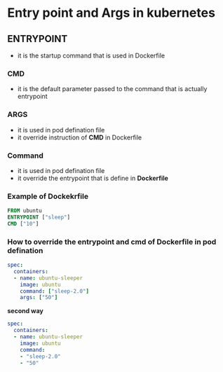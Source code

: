 # Entry point and Args in kubernetes

## ENTRYPOINT 
- it is the startup command that is used in Dockerfile


### CMD
- it is the default parameter passed to the command that is actually entrypoint




### ARGS
- it is used in pod defination file
- it override instruction of **CMD** in Dockerfile


### Command
- it is used in pod defination file
- it override the entrypoint that is define in **Dockerfile**

### Example of Dockekrfile
```Dockerfile
FROM ubuntu
ENTRYPOINT ["sleep"]
CMD ["10"]
```

### How to override the entrypoint and cmd of Dockerfile in pod defination
```yaml
spec:
  containers:
  - name: ubuntu-sleeper
    image: ubuntu
    command: ["sleep-2.0"]
    args: ["50"]
```
**second way**
```yaml
spec:
  containers:
  - name: ubuntu-sleeper
    image: ubuntu
    command:
    - "sleep-2.0"
    - "50"
```

